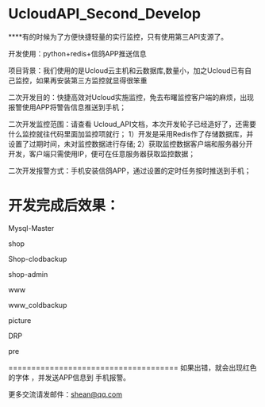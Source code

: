 # UcloudAPI_Second_Develop

****有的时候为了方便快捷轻量的实行监控，只有使用第三API支源了。


开发使用：python+redis+信鸽APP推送信息

项目背景：我们使用的是Ucloud云主机和云数据库,数量小，加之Ucloud已有自己监控，如果再安装第三方监控就显得很笨重

二次开发目的：快捷高效对Ucloud实施监控，免去布曙监控客户端的麻烦，出现报警使用APP将警告信息推送到手机；

二次开发监控范围：请查看 Ucloud_API文档，本次开发轮子已经造好了，还需要什么监控就往代码里面加监控项就行；
      1）开发是采用Redis作了存储数据库，并设置了过期时间，未对监控数据进行存储;
      2）获取监控数据客户端和服务器分开开发，客户端只需使用IP，便可在任意服务器获取监控数据；
      

二次开发报警方式：手机安装信鸽APP，通过设置的定时任务按时推送到手机；


开发完成后效果：
==================================
Mysql-Master

shop

Shop-clodbackup

shop-admin

www

www_coldbackup

picture

DRP

pre

=====================================
如果出错，就会出现红色的字体 ，并发送APP信息到 手机报警。


更多交流请发邮件：shean@qq.com


